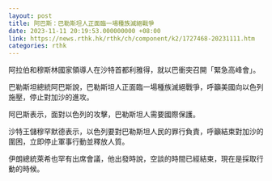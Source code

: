 ```yaml
---
layout: post
title: 阿巴斯：巴勒斯坦人正面臨一場種族滅絕戰爭
date: 2023-11-11 20:19:53.000000000 +08:00
link: https://news.rthk.hk/rthk/ch/component/k2/1727468-20231111.htm
categories: rthk
---
```


阿拉伯和穆斯林國家領導人在沙特首都利雅得，就以巴衝突召開「緊急高峰會」。

巴勒斯坦總統阿巴斯說，巴勒斯坦人正面臨一場種族滅絕戰爭，呼籲美國向以色列施壓，停止對加沙的進攻。

阿巴斯表示，面對以色列的攻擊，巴勒斯坦人需要國際保護。

沙特王儲穆罕默德表示，以色列要對巴勒斯坦人民的罪行負責，呼籲結束對加沙的圍困，立即停止軍事行動並釋放人質。

伊朗總統萊希也罕有出席會議，他出發時說，空談的時間已經結束，現在是採取行動的時候。
